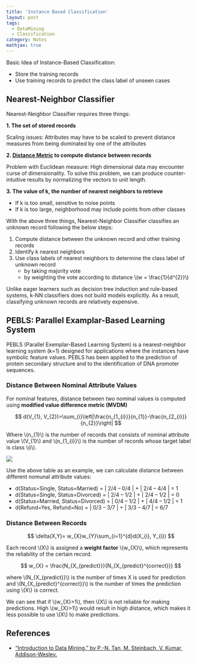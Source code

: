 ```yaml
---
title: 'Instance Based Classification'
layout: post
tags:
  - DataMining
  - Classification
category: Notes
mathjax: true
---
```


Basic Idea of Instance-Based Classification:

- Store the training records 
- Use training records to predict the class label of unseen cases

<!--more-->

## Nearest-Neighbor Classifier

Nearest-Neighbor Classifier requires three things:

**1. The set of stored records**
	
Scaling issues: Attributes may have to be scaled to prevent distance measures from being dominated by one of the attributes

**2. [Distance Metric](../../../2017/03/19/Data-Science-data-exploration#distance-metrics) to compute distance between records**

Problem with Euclidean measure: High dimensional data may encounter curse of dimensionality.   To solve this problem, we can produce counter-intuitive results by normalizing the vectors to unit length.


**3. The value of k, the number of nearest neighbors to retrieve**

- If k is too small, sensitive to noise points
- If k is too large, neighborhood may include points from other classes


With the above three things, Nearest-Neighbor Classifier classifies an unknown record following the below steps:

1. Compute distance between the unknown record and other training records
2. Identify k nearest neighbors 
3. Use class labels of nearest neighbors to determine the class label of unknown record
    * by taking majority vote
    * by weighting the vote according to distance \\(w = \frac{1}{d^{2}}\\)

Unlike eager learners such as decision tree induction and rule-based systems, k-NN classifiers does not build models explicitly.   As a result, classifying unknown records are relatively expensive.


## PEBLS: Parallel Examplar-Based Learning System

PEBLS (Parallel Exemplar-Based Learning System) is a nearest-neighbor learning system (k=1) designed for applications where the instances have symbolic feature values.  PEBLS has been applied to the prediction of protein secondary structure and to the identification of DNA promoter sequences. 

### Distance Between Nominal Attribute Values

For nominal features, distance between two nominal values is computed using **modified value difference metric (MVDM)**

$$
d(V_{1}, V_{2})=\sum_{i}\left|\frac{n_{1_{i}}}{n_{1}}-\frac{n_{2_{i}}}{n_{2}}\right|
$$

Where \\(n_{1}\\) is the number of records that consists of nominal attribute value \\(V_{1}\\) and \\(n_{1_{i}}\\) is the number of records whose target label is class \\(i\\).

![](https://i.imgur.com/ZVg4zBC.png)

Use the above table as an example, we can calculate distance between different nomunal attribute values:

- d(Status=Single, Status=Married) =  \| 2/4 – 0/4 \| + \| 2/4 – 4/4 \| =  1
- d(Status=Single, Status=Divorced) =  \| 2/4 – 1/2 \| + \| 2/4 – 1/2 \| =  0
- d(Status=Married, Status=Divorced) =  \| 0/4 – 1/2 \| + \| 4/4 – 1/2 \| =  1
- d(Refund=Yes, Refund=No) = \| 0/3 – 3/7 \| + \| 3/3 – 4/7 \| = 6/7

### Distance Between Records

$$
\delta(X,Y)= w_{X}w_{Y}\sum_{i=1}^{d}d(X_{i}, Y_{i})
$$

Each record \\(X\\) is assigned a **weight factor** \\(w_{X}\\), which represents the reliability of the certain record.

$$
w_{X} = \frac{N_{X_{predict}}}{N_{X_{predict}^{correct}}}
$$

where \\(N_{X_{predict}}\\) is the number of times X is used for prediction and \\(N_{X_{predict}^{correct}}\\) is the number of times the prediction using \\(X\\) is correct.

We can see that if \\(w_{X}>1\\), then \\(X\\) is not reliable for making predictions.   High \\(w_{X}>1\\) would result in high distance, which makes it less possible to use \\(X\\) to make predictions.


## References
- [“Introduction to Data Mining,” by P.-N. Tan, M. Steinbach, V. Kumar, Addison-Wesley.](http://www-users.cs.umn.edu/~kumar/dmbook/index.php)